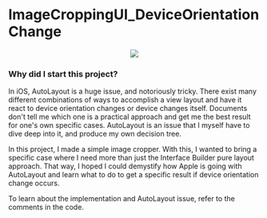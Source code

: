 # ImageCroppingUI_DeviceOrientationChange


<p align="center">
<img src="https://user-images.githubusercontent.com/18760280/31516359-9ecaf650-af98-11e7-8438-3dcc02e163da.PNG">
</p>

### Why did I start this project?
In iOS, AutoLayout is a huge issue, and notoriously tricky. There exist many different combinations of ways to accomplish a view layout and have it react to device orientation changes or device changes itself.
Documents don't tell me which one is a practical approach and get me the best result for one's own specific cases. AutoLayout is an issue that I myself have to dive deep into it, and produce my own decision tree.

In this project, I made a simple image cropper. With this, I wanted to bring a specific case where I need more than just the Interface Builder pure layout approach. That way, I hoped I could demystify how Apple is going with AutoLayout and learn what to do to get a specific result if device orientation change occurs.

To learn about the implementation and AutoLayout issue, refer to the comments in the code.
